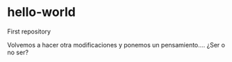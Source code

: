 # hello-world
First repository

Volvemos a hacer otra modificaciones y ponemos un pensamiento....
¿Ser o no ser?
